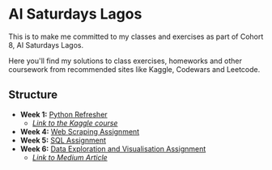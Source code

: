 # AI Saturdays Lagos 

This is to make me committed to my classes and exercises as part of Cohort 8, AI Saturdays Lagos.

Here you'll find my solutions to class exercises, homeworks and other coursework from recommended sites like Kaggle, Codewars and Leetcode.

## Structure

- __Week 1:__ [Python Refresher](https://github.com/ssarrayya/ai_saturdays/tree/main/Week%201%20-%20Python%20Refresher)
    - [_Link to the Kaggle course_](https://www.kaggle.com/learn/python)  
- __Week 4:__ [Web Scraping Assignment](https://github.com/ssarrayya/ai_saturdays/tree/main/Week%204%20-%20Web%20Scraping%20Assignment)
- __Week 5:__ [SQL Assignment](https://github.com/ssarrayya/ai_saturdays/tree/main/Week%205%20-%20SQL%20Assignment)
- __Week 6:__ [Data Exploration and Visualisation Assignment](https://github.com/ssarrayya/ai_saturdays/tree/main/Week%206%20-%20Data%20Exploration%20and%20Visualization%20Assignment)
    - [_Link to Medium Article_](https://medium.com/@sarah-akinkunmi/unveiling-trends-in-2023s-global-population-0d1501d7dd41)


         
